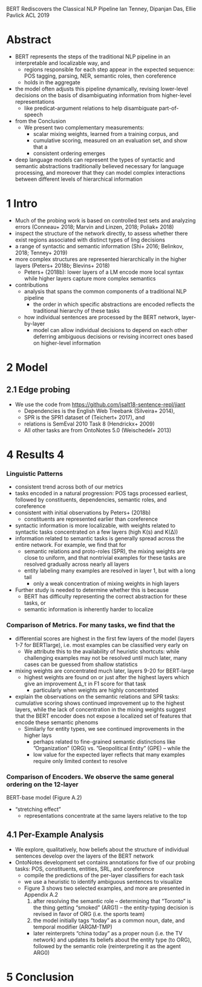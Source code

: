 BERT Rediscovers the Classical NLP Pipeline
Ian Tenney, Dipanjan Das, Ellie Pavlick
ACL 2019

# Abstract

* BERT represents the steps of the traditional NLP pipeline in an interpretable
  and localizable way, and
  * regions responsible for each step appear in the expected sequence:
    POS tagging, parsing, NER, semantic roles, then coreference
  * holds in the aggregate
* the model often adjusts this pipeline dynamically,
  revising lower-level decisions
  on the basis of disambiguating information from higher-level representations
  * like predicat-argument relations to help disambiguate part-of-speech
* from the Conclusion
  * We present two complementary measurements:
    * scalar mixing weights, learned from a training corpus, and
    * cumulative scoring, measured on an evaluation set, and show that a
    * consistent ordering emerges
* deep language models can represent the types of syntactic and semantic
  abstractions traditionally believed necessary for language processing, and
  moreover that they can model complex interactions between different levels of
  hierarchical information

# 1 Intro

* Much of the probing work is based on controlled test sets and analyzing errors
  (Conneau+ 2018; Marvin and Linzen, 2018; Poliak+ 2018)
* inspect the structure of the network directly, to assess
  whether there exist regions associated with distinct types of ling decisions
* a range of syntactic and semantic information
  (Shi+ 2016; Belinkov, 2018; Tenney+ 2019)
* more complex structures are represented hierarchically in the higher layers
  (Peters+ 2018b; Blevins+ 2018)
  * Peters+ (2018b): lower layers of a LM encode more local syntax while
    higher layers capture more complex semantics
* contributions
  * analysis that spans the common components of a traditional NLP pipeline
    * the order in which specific abstractions are encoded reflects the
      traditional hierarchy of these tasks
  * how individual sentences are processed by the BERT network, layer-by-layer
    * model can allow individual decisions to depend on each other
      deferring ambiguous decisions or revising incorrect ones based on
      higher-level information

# 2 Model

## 2.1 Edge probing

* We use the code from https://github.com/jsalt18-sentence-repl/jiant
  * Dependencies is the English Web Treebank (Silveira+ 2014),
  * SPR is the SPR1 dataset of (Teichert+ 2017), and
  * relations is SemEval 2010 Task 8 (Hendrickx+ 2009)
  * All other tasks are from OntoNotes 5.0 (Weischedel+ 2013)

# 4 Results 4

### Linguistic Patterns

* consistent trend across both of our metrics
* tasks encoded in a natural progression:
  POS tags processed earliest, followed by constituents, dependencies,
  semantic roles, and coreference
* consistent with initial observations by Peters+ (2018b)
  * constituents are represented earlier than coreference
* syntactic information is more localizable, with weights related to syntactic
  tasks concentrated on a few layers (high K(s) and K(∆))
* information related to semantic tasks is generally spread across the entire
  network. For example, we find that for
  * semantic relations and proto-roles (SPR), the mixing weights are close to
    uniform, and that nontrivial examples for these tasks are resolved gradually
    across nearly all layers
  * entity labeling many examples are resolved in layer 1, but with a long tail
    * only a weak concentration of mixing weights in high layers
* Further study is needed to determine whether this is because
  * BERT has difficulty representing the correct abstraction for these tasks, or
  * semantic information is inherently harder to localize

### Comparison of Metrics. For many tasks, we find that the

* differential scores are highest in the first few layers of the model (layers
  1-7 for BERTlarge), i.e. most examples can be classified very early on
  * We attribute this to the availability of heuristic shortcuts: while
    challenging examples may not be resolved until much later,
    many cases can be guessed from shallow statistics
* mixing weights are concentrated much later, layers 9-20 for BERT-large
  * highest weights are found on or just after the highest layers which give an
    improvement ∆_τ in F1 score for that task
    * particularly when weights are highly concentrated
* explain the observations on the semantic relations and SPR tasks:
  cumulative scoring shows continued improvement up to the highest layers, while
  the lack of concentration in the mixing weights suggest that the BERT encoder
  does not expose a localized set of features that encode these semantic phenoms
  * Similarly for entity types, we see continued improvements in the higher lays
    * perhaps related to fine-grained semantic distinctions like ”Organization”
      (ORG) vs. ”Geopolitical Entity” (GPE) – while the
    * low value for the expected layer reflects that
      many examples require only limited context to resolve

### Comparison of Encoders. We observe the same general ordering on the 12-layer
BERT-base model (Figure A.2)
* “stretching effect”
  * representations concentrate at the same layers relative to the top

## 4.1 Per-Example Analysis

* We explore, qualitatively, how beliefs about the structure of individual
  sentences develop over the layers of the BERT network
* OntoNotes development set contains annotations for five of our probing tasks:
  POS, constituents, entities, SRL, and coreference
  * compile the predictions of the per-layer classifiers for each task
  * we use a heuristic to identify ambiguous sentences to visualize
  * Figure 3 shows two selected examples, and more are presented in Appendix A.2
    1. after resolving the semantic role – determining that “Toronto” is the
      thing getting “smoked” (ARG1) – the entity-typing decision is revised in
      favor of ORG (i.e. the sports team)
    2. the model initially tags “today” as a common noun, date, and temporal
       modifier (ARGM-TMP)
      * later reinterprets “china today” as a proper noun (i.e.  the TV network)
        and updates its beliefs about the entity type (to ORG), followed by the
        semantic role (reinterpreting it as the agent ARG0)

# 5 Conclusion
